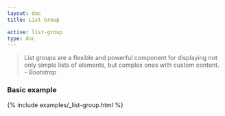 ```yaml
---
layout: doc
title: List Group

active: list-group
type: doc
---
```


<blockquote>
	<p>
		List groups are a flexible and powerful component for displaying not only simple lists of elements, but complex ones with custom content.
		<br />
		<em>- Bootstrap</em>
	</p>
</blockquote>

<!-- Icon font -->
<h3 class="panel-doc__heading">Basic example</h3>


{% include examples/_list-group.html %}
